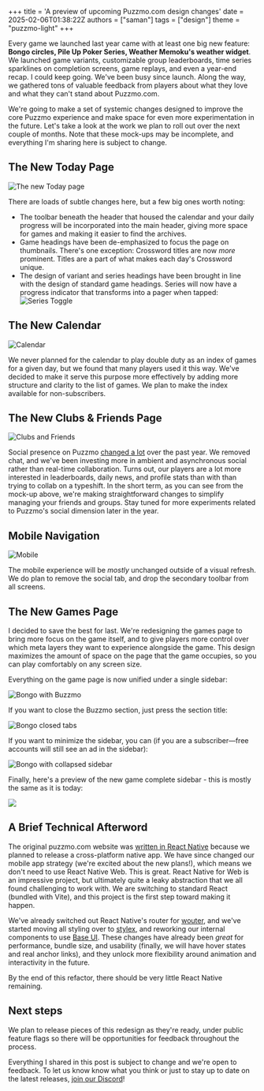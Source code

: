 +++
title = 'A preview of upcoming Puzzmo.com design changes'
date = 2025-02-06T01:38:22Z
authors = ["saman"]
tags = ["design"]
theme = "puzzmo-light"
+++

Every game we launched last year came with at least one big new feature: **Bongo circles, Pile Up Poker Series, Weather Memoku's weather widget**. We launched game variants, customizable group leaderboards, time series sparklines on completion screens, game replays, and even a year-end recap. I could keep going. We've been busy since launch. Along the way, we gathered tons of valuable feedback from players about what they love and what they can't stand about Puzzmo.com.

We're going to make a set of systemic changes designed to improve the core Puzzmo experience and make space for even more experimentation in the future. Let's take a look at the work we plan to roll out over the next couple of months. Note that these mock-ups may be incomplete, and everything I'm sharing here is subject to change.

## The New Today Page

![The new Today page](Today.png)

There are loads of subtle changes here, but a few big ones worth noting:

- The toolbar beneath the header that housed the calendar and your daily progress will be incorporated into the main header, giving more space for games and making it easier to find the archives.
- Game headings have been de-emphasized to focus the page on thumbnails. There's one exception: Crossword titles are now _more_ prominent. Titles are a part of what makes each day's Crossword unique.
- The design of variant and series headings have been brought in line with the design of standard game headings. Series will now have a progress indicator that transforms into a pager when tapped:
  ![Series Toggle](Pile_Up_Series_toggle.png)

## The New Calendar

![Calendar](Calendar.png)

We never planned for the calendar to play double duty as an index of games for a given day, but we found that many players used it this way. We've decided to make it serve this purpose more effectively by adding more structure and clarity to the list of games. We plan to make the index available for non-subscribers.

## The New Clubs & Friends Page

![Clubs and Friends](Clubs_and_Friends.png)

Social presence on Puzzmo [changed a lot](https://blog.puzzmo.com/posts/2024/12/06/rm-chat/) over the past year. We removed chat, and we've been investing more in ambient and asynchronous social rather than real-time collaboration. Turns out, our players are a lot more interested in leaderboards, daily news, and profile stats than with than trying to collab on a typeshift. In the short term, as you can see from the mock-up above, we're making straightforward changes to simplify managing your friends and groups. Stay tuned for more experiments related to Puzzmo's social dimension later in the year.

## Mobile Navigation

![Mobile](Mobile.png)

The mobile experience will be _mostly_ unchanged outside of a visual refresh. We do plan to remove the social tab, and drop the secondary toolbar from all screens.

## The New Games Page

I decided to save the best for last. We're redesigning the games page to bring more focus on the game itself, and to give players more control over which meta layers they want to experience alongside the game. This design maximizes the amount of space on the page that the game occupies, so you can play comfortably on any screen size.

Everything on the game page is now unified under a single sidebar:

![Bongo with Buzzmo](Bongo_with_Buzzmo.png)

If you want to close the Buzzmo section, just press the section title:

![Bongo closed tabs](Bongo_with_closed_tabs.png)

If you want to minimize the sidebar, you can (if you are a subscriber—free accounts will still see an ad in the sidebar):

![Bongo with collapsed sidebar](Bongo_collapsed.png)

Finally, here's a preview of the new game complete sidebar - this is mostly the same as it is today:

![](Pile_Up_Poker_Complete_Screen.png)

## A Brief Technical Afterword

The original puzzmo.com website was [written in React Native](https://www.youtube.com/watch?v=2NItowAgfNA) because we planned to release a cross-platform native app. We have since changed our mobile app strategy (we're excited about the new plans!), which means we don't need to use React Native Web. This is great. React Native for Web is an impressive project, but ultimately quite a leaky abstraction that we all found challenging to work with. We are switching to standard React (bundled with Vite), and this project is the first step toward making it happen.

We've already switched out React Native's router for [wouter](https://github.com/molefrog/wouter), and we've started moving all styling over to [stylex](https://stylexjs.com/), and reworking our internal components to use [Base UI](https://base-ui.com/). These changes have already been _great_ for performance, bundle size, and usability (finally, we will have hover states and real anchor links), and they unlock more flexibility around animation and interactivity in the future.

By the end of this refactor, there should be very little React Native remaining.

## Next steps

We plan to release pieces of this redesign as they're ready, under public feature flags so there will be opportunities for feedback throughout the process.

Everything I shared in this post is subject to change and we're open to feedback. To let us know know what you think or just to stay up to date on the latest releases, [join our Discord](https://discord.gg/puzzmo)!
